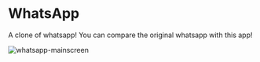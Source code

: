 # WhatsApp
A clone of whatsapp! 
You can compare the original whatsapp with this app!

![whatsapp-mainscreen](https://user-images.githubusercontent.com/33070301/37564360-8e2b5004-2aba-11e8-9567-e859108661d2.jpg)

